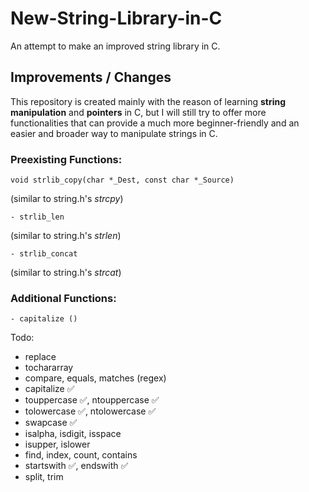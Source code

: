 # New-String-Library-in-C

An attempt to make an improved string library in C.

## Improvements / Changes

This repository is created mainly with the reason of learning **string manipulation** and **pointers** in C, but
I will still try to offer more functionalities that can provide a much more beginner-friendly and an easier 
and broader way to manipulate strings in C.

### Preexisting Functions:

```
void strlib_copy(char *_Dest, const char *_Source)
``` 
(similar to string.h's _strcpy_)
```
- strlib_len
```
(similar to string.h's _strlen_)
```
- strlib_concat 
```
(similar to string.h's _strcat_)

### Additional Functions:
```
- capitalize ()
```

Todo:

- replace
- tochararray
- compare, equals, matches (regex)
- capitalize ✅
- touppercase ✅, ntouppercase ✅
- tolowercase ✅, ntolowercase ✅
- swapcase ✅
- isalpha, isdigit, isspace
- isupper, islower
- find, index, count, contains
- startswith ✅, endswith ✅
- split, trim
